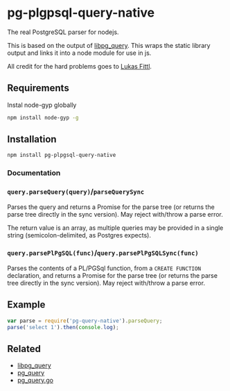 # pg-plgpsql-query-native

The real PostgreSQL parser for nodejs.

This is based on the output of [libpg_query](https://github.com/lfittl/libpg_query). This wraps the static library output and links it into a node module for use in js.

All credit for the hard problems goes to [Lukas Fittl](https://github.com/lfittl).

## Requirements

Instal node-gyp globally

```sh
npm install node-gyp -g
```

## Installation

```sh
npm install pg-plpgsql-query-native
```

### Documentation

### `query.parseQuery(query)`/`parseQuerySync`

Parses the query and returns a Promise for the parse tree (or returns the parse tree directly in the sync version). May reject with/throw a parse error.

The return value is an array, as multiple queries may be provided in a single string (semicolon-delimited, as Postgres expects).

### `query.parsePlPgSQL(func)`/`query.parsePlPgSQLSync(func)`

Parses the contents of a PL/PGSql function, from a `CREATE FUNCTION` declaration, and returns a Promise for the parse tree (or returns the parse tree directly in the sync version). May reject with/throw a parse error.

## Example

```js
var parse = require('pg-query-native').parseQuery;
parse('select 1').then(console.log);
```

## Related

* [libpg_query](https://github.com/lfittl/libpg_query)
* [pg_query](https://github.com/lfittl/pg_query)
* [pg_query.go](https://github.com/lfittl/pg_query.go)
